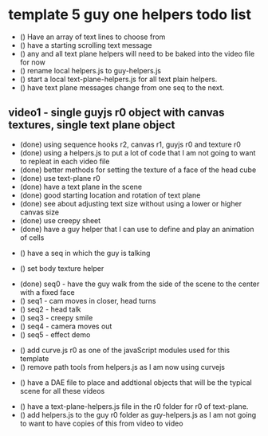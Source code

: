 # template 5 guy one helpers todo list

<!-- text-plane -->
* () Have an array of text lines to choose from
* () have a starting scrolling text message
* () any and all text plane helpers will need to be baked into the video file for now
* () rename local helpers.js to guy-helpers.js
* () start a local text-plane-helpers.js for all text plain helpers.
* () have text plane messages change from one seq to the next.

## video1 - single guyjs r0 object with canvas textures, single text plane object
* (done) using sequence hooks r2, canvas r1, guyjs r0 and texture r0 
* (done) using a helpers.js to put a lot of code that I am not going to want to repleat in each video file
* (done) better methods for setting the texture of a face of the head cube
* (done) use text-plane r0
* (done) have a text plane in the scene
* (done) good starting location and rotation of text plane
* (done) see about adjusting text size without using a lower or higher canvas size
* (done) use creepy sheet
* (done) have a guy helper that I can use to define and play an animation of cells

<!-- guy -->
* () have a seq in which the guy is talking

* () set body texture helper

<!--  seq objects -->
* (done) seq0 - have the guy walk from the side of the scene to the center with a fixed face
* () seq1 - cam moves in closer, head turns
* () seq2 - head talk
* () seq3 - creepy smile
* () seq4 - camera moves out
* () seq5 - effect demo

<!-- curve.js -->
* () add curve.js r0 as one of the javaScript modules used for this template
* () remove path tools from helpers.js as I am now using curvejs

<!-- WORLD OBJECTS -->
* () have a DAE file to place and addtional objects that will be the typical scene for all these videos


<!-- only do this when helpers.js is solid -->
* () have a text-plane-helpers.js file in the r0 folder for r0 of text-plane.
* () add helpers.js to the guy r0 folder as guy-helpers.js as I am not going to want to have copies of this from video to video
